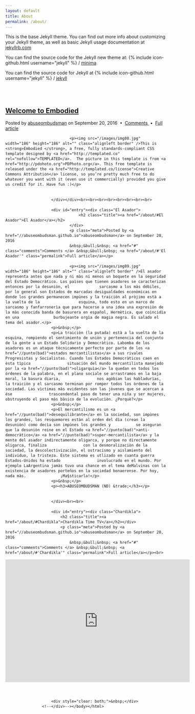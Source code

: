 ```yaml
---
layout: default
title: About
permalink: /about/
---
```


This is the base Jekyll theme. You can find out more info about customizing your Jekyll theme, as well as basic Jekyll usage documentation at [jekyllrb.com](http://jekyllrb.com/)

You can find the source code for the Jekyll new theme at:
{% include icon-github.html username="jekyll" %} /
[minima](https://github.com/jekyll/minima)

You can find the source code for Jekyll at
{% include icon-github.html username="jekyll" %} /
[jekyll](https://github.com/jekyll/jekyll)<br><br><br><br>
<html><body>
					<div><div id="entry">
						<div class="Welcome">
							<h2 class="title"><a href="/about/#Welcome">Welcome to Embodied</a></h2>
						</div>
							<p class="meta">Posted by <a href="//abuseombudsman.github.io">abuseombudsman</a> on September 20, 2016
								&nbsp;&bull;&nbsp; <a href="#" class="comments">Comments </a> &nbsp;&bull;&nbsp; <a href="/about/#'Welcome'" class="permalink">Full article</a></p>
							
								<p><img src="/images/img08.jpg" width="186" height="186" alt="" class="alignleft border" />This is <strong>Embodied </strong>, a free, fully standards-compliant CSS template designed by <a href="http://templated.co" rel="nofollow">TEMPLATED</a>.  The picture in this template is from <a href="http://pdohoto.org">PDPhoto.org</a>. This free template is released under the <a href="http://templated.co/license">Creative Commons Attribution</a> license, so you’re pretty much free to do whatever you want with it (even use it commercially) provided you give us credit for it. Have fun :)</p>
								
							
						</div></div><br><br><br><br><br><br><br><br>
				
						<div id="entry"><div class="El Asador">
									<h2 class="title"><a href="/about/#El Asador">El Asador</a></h2>
								</div>
								<p class="meta">Posted by <a href="//abuseombudsman.github.io">abuseombudsman</a> on September 20, 2016
								&nbsp;&bull;&nbsp; <a href="#" class="comments">Comments </a> &nbsp;&bull;&nbsp; <a href="/about/#'El Asador'" class="permalink">Full article</a></p>
							
								<p><img src="/images/img09.jpg" width="186" height="186" alt="" class="alignleft border" />El asador representa antes que nada y ni màs ni menos un boquete en la seguridad del Estado Democràtico. Los paìses que tienen asadores se caracterizan entonces por la desuniòn, el 			sarcasmo a los màs dèbiles, por lo general son Estados de marcadas desigualdades econòmicas en donde los grandes permanecen impùnes y la traiciòn al pròjimo està a la vuelta de la 				esquina, todo esto en un marco de sarcasmo y fanfarronerìa que para hacerse a una idea una expresiòn de la màs conocida banda de basurera en español, Hermètica, que coincidìa en una 				burbujeante orgìa de magia negra. Es salado el tema del asador.</p>
						<p>&nbsp;</p>
						<p>La traiciòn (la putada) està a la vuelta de la esquina, rompiendo el sentimiento de uniòn y pertenencia del conjunto de la gente a un Estado Solidario y Democràtico. Labomba de los 				asadores es un ataque tècnicamente perfecto por parte de los <a href="//punto(bad)">estados mercantilistas</a> a sus rivales Progresistas y Socialistas. Cuando los Estados Democràticos caen en èsta tìpica 				situaciòn del mundo mercantilista manejado por la <a href="//punto(bad)">oligarquìa</a> la quedan en todos los òrdenes de la palabra, en el plano sociale se arrastramos en la baja moral, la basura diaria, 				nos agòbian las habladurìas, la traiciòn y el sarcasmo terminan por romper todos los òrdenes de la sociedad. Las vìctimas màs evidentes son las jòvenes que se acercan a ése 				trascendental paso de tener una niña y ser mujeres, obstruyendo el paso màs bàsico de la evolucìòn. ¿Porquè?</p>
						<p>&nbsp;</p>
						<p>El mercantilismo es un <a href="//punto(bad)">desequilibrante</a> en la sociedad, son impùnes los grandes, los resquemores estàn al orden del dìa (crean la desuniòn) como decìa son impùnes los grandes y  			se aseguran que la desuniòn reine en el Estado <a href="//punto(bad)">anti-democràtico</a> <a href="//punto(bad)">super-mercantilista</a> y la mente del asador indirectamente oligarca, y porque no directamente oligarca, finaliza 				con la desmoralizaciòn de la sociedad, la descolectivizaciòn, el ostracismo y aislamiento del individuo, la tristeza. Este sistema es utlizado en cuanta guerra Estados-Unidos ha estado 				involucrado en el mundo. Por ejemplo LaArgentina jamàs tuvo una chance en el tema deMalvinas con la existencia de asadores porteños en la sociedad bonaerense. Por hoy, nada màs. 				¡Ma§sticarla!</p>
						<p>&nbsp;</p>
						<p><h3>ABUSEOMBUDSMAN (ND) &trade;</h3></p>
					
							
						</div><br><br>
						
						<div id="entry"><div class="Chardikla">
							<h2 class="title"><a href="/about/#Chardikla">Chardikla Time TV</a></h2></div>
							<p class="meta">Posted by <a href="//abuseombudsman.github.io">abuseombudsman</a> on September 20, 2016
								&nbsp;&bull;&nbsp; <a href="#" class="comments">Comments </a> &nbsp;&bull;&nbsp; <a href="/about/#'Chardikla'" class="permalink">Full article</a></p><br>

<iframe width="576" height="384" src="https://www.youtube.com/embed/vF3i9p1byLM" autostart="true" frameborder="0" allowfullscreen></iframe></div><br><br>
						
						<div style="clear: both;">&nbsp;</div>
					<!--</div>--></body></html>

